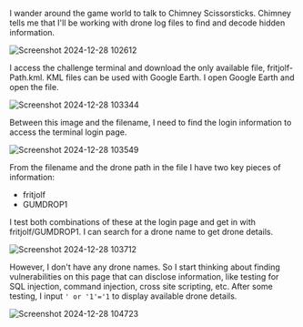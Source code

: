 I wander around the game world to talk to Chimney Scissorsticks. Chimney tells me that I'll be working with drone log files to find and decode hidden information. 

![Screenshot 2024-12-28 102612](https://github.com/user-attachments/assets/5d4ebc6c-d9b4-485f-8780-d6cbd224585c)

I access the challenge terminal and download the only available file, fritjolf-Path.kml. KML files can be used with Google Earth. I open Google Earth and open the file.

![Screenshot 2024-12-28 103344](https://github.com/user-attachments/assets/538adb9d-a751-4add-a404-1e4be52ecd09)

Between this image and the filename, I need to find the login information to access the terminal login page. 

![Screenshot 2024-12-28 103549](https://github.com/user-attachments/assets/fdd9fb4d-4e19-47ad-9cb6-63dc659df9dd)

From the filename and the drone path in the file I have two key pieces of information:
* fritjolf
* GUMDROP1

I test both combinations of these at the login page and get in with fritjolf/GUMDROP1. I can search for a drone name to get drone details. 

![Screenshot 2024-12-28 103712](https://github.com/user-attachments/assets/f0bbc761-458b-4fc8-a299-78f2e8f843b8)

However, I don't have any drone names. So I start thinking about finding vulnerabilities on this page that can disclose information, like testing for SQL injection, command injection, cross site scripting, etc. After some testing, I input `' or '1'='1` to display available drone details. 

![Screenshot 2024-12-28 104723](https://github.com/user-attachments/assets/63ab65d2-53fb-4b99-ac3f-a6b7014eada9)


